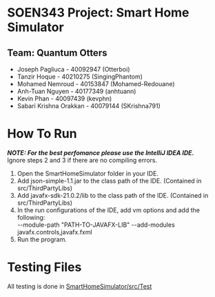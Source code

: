 # SOEN343 Project: Smart Home Simulator
## Team: Quantum Otters
* Joseph Pagliuca - 40092947 (Otterboi)
* Tanzir Hoque - 40210275 (SingingPhantom)
* Mohamed Nemroud - 40153847 (Mohamed-Redouane)
* Anh-Tuan Nguyen - 40177349 (anhtuann)
* Kevin Phan - 40097439 (kevphn)
* Sabari Krishna Orakkan - 40079144 (SKrishna791)

# How To Run
***NOTE: For the best perfomance please use the IntelliJ IDEA IDE.***  
Ignore steps 2 and 3 if there are no compiling errors.  
  
1. Open the SmartHomeSimulator folder in your IDE.
2. Add json-simple-1.1.jar to the class path of the IDE. (Contained in src/ThirdPartyLibs)
3. Add javafx-sdk-21.0.2/lib to the class path of the IDE. (Contained in src/ThirdPartyLibs)
5. In the run configurations of the IDE, add vm options and add the following:  
   --module-path "PATH-TO-JAVAFX-LIB" --add-modules javafx.controls,javafx.fxml
7. Run the program.

# Testing Files
All testing is done in [SmartHomeSimulator/src/Test](SmartHomeSimulator/src/Test)
